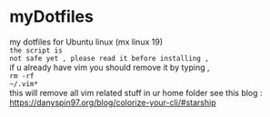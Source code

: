 # myDotfiles
my dotfiles for Ubuntu linux (mx linux 19)
<br><code>the script is not safe yet , please read it before installing ,</code><br>
if u already have vim you should remove it by typing ,
<br><code>rm -rf ~/.vim*</code><br>
this will remove all vim related stuff in ur home folder
see this blog : https://danyspin97.org/blog/colorize-your-cli/#starship
